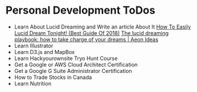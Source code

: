 # Personal Development ToDos
- Learn About Lucid Dreaming and Write an article About It
[How To Easily Lucid Dream Tonight! (Best Guide Of 2018)](http://howtolucid.com/how-to-lucid-dream-tonight/)
[The lucid dreaming playbook: how to take charge of your dreams | Aeon Ideas](https://aeon.co/ideas/the-lucid-dreaming-playbook-how-to-take-charge-of-your-dreams?utm_medium=feed&utm_source=atom-feed)
- Learn Illustrator
- Learn D3.js and MapBox
- Learn Hackyourownsite Tryo Hunt Course
- Get a Google or AWS Cloud Architect Certification
- Get a Google G Suite Administrator Certification
- How to Trade Stocks in Canada
- Learn Nutrition
